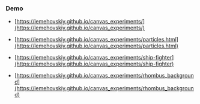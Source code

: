 ### Demo

* [https://lemehovskiy.github.io/canvas_experiments/](https://lemehovskiy.github.io/canvas_experiments/)

* [https://lemehovskiy.github.io/canvas_experiments/particles.html](https://lemehovskiy.github.io/canvas_experiments/particles.html)

* [https://lemehovskiy.github.io/canvas_experiments/ship-fighter](https://lemehovskiy.github.io/canvas_experiments/ship-fighter)

* [https://lemehovskiy.github.io/canvas_experiments/rhombus_background](https://lemehovskiy.github.io/canvas_experiments/rhombus_background)